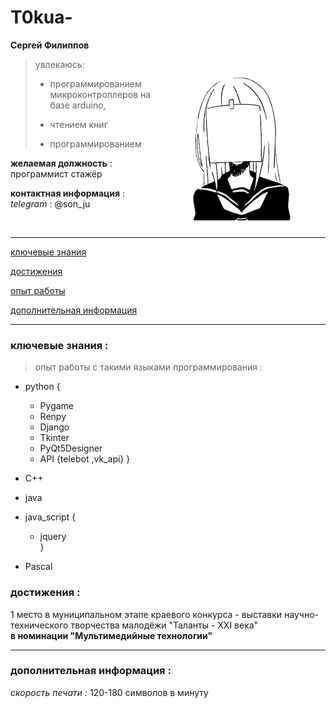 # T0kua-
**Cергей Филиппов**

<img src="image/face.png" style="float:right;"/>

> увлекаюсь:
> 
> *  программированием микроконтроллеров на базе arduino,
>
> *  чтением книг
>
> * программированием 


**желаемая должность** :  
программист стажёр


**контактная информация** :  
*telegram* : @son_ju


<br>


---

[ключевые знания](https://github.com/T0kua#%D0%BA%D0%BB%D1%8E%D1%87%D0%B5%D0%B2%D1%8B%D0%B5-%D0%B7%D0%BD%D0%B0%D0%BD%D0%B8%D1%8F-)

[достижения](https://github.com/T0kua#%D0%B4%D0%BE%D1%81%D1%82%D0%B8%D0%B6%D0%B5%D0%BD%D0%B8%D1%8F-)

[опыт работы]()

[дополнительная информация]()

---

### ключевые знания :

> опыт работы с такими языками программирования :

* python {
    * Pygame
    * Renpy
    * Django
    * Tkinter
    * PyQt5Designer
    * API {telebot ,vk_api} }

* C++  
* java  
* java_script {  
    * jquery  
}  
* Pascal  

### достижения :

1 место в муниципальном этапе краевого конкурса - выставки научно-технического творчества малодёжи "Таланты - ХХI века"  
**в номинации "Мультимедийные технологии"**

---

### дополнительная информация :  
*скорость печати :* 120-180 символов в минуту

